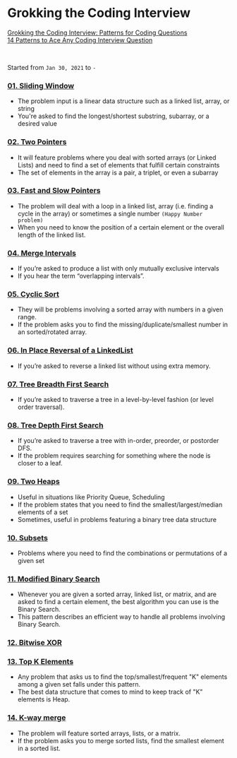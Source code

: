 # Grokking the Coding Interview

[Grokking the Coding Interview: Patterns for Coding Questions](https://www.educative.io/courses/grokking-the-coding-interview)  
[14 Patterns to Ace Any Coding Interview Question](https://hackernoon.com/14-patterns-to-ace-any-coding-interview-question-c5bb3357f6ed)  

<br/>

Started from `Jan 30, 2021` to `-`

### [01. Sliding Window](https://github.com/the-robot/coding-challenges/tree/master/leet-code/educative.io/01-sliding-window)
- The problem input is a linear data structure such as a linked list, array, or string
- You're asked to find the longest/shortest substring, subarray, or a desired value

### [02. Two Pointers](https://github.com/the-robot/coding-challenges/tree/master/leet-code/educative.io/02-two-pointers)
- It will feature problems where you deal with sorted arrays (or Linked Lists) and need to find a set of elements that fulfill certain constraints
- The set of elements in the array is a pair, a triplet, or even a subarray

### [03. Fast and Slow Pointers](https://github.com/the-robot/coding-challenges/tree/master/leet-code/educative.io/03-fast-and-slow-pointers)
- The problem will deal with a loop in a linked list, array (i.e. finding a cycle in the array) or sometimes a single number `(Happy Number problem)`
- When you need to know the position of a certain element or the overall length of the linked list.

### [04. Merge Intervals](https://github.com/the-robot/coding-challenges/tree/master/leet-code/educative.io/04-merge-intervals)
- If you’re asked to produce a list with only mutually exclusive intervals
- If you hear the term “overlapping intervals”.

### [05. Cyclic Sort](https://github.com/the-robot/coding-challenges/tree/master/leet-code/educative.io/05-cyclic-sort)
- They will be problems involving a sorted array with numbers in a given range.
- If the problem asks you to find the missing/duplicate/smallest number in an sorted/rotated array.

### [06. In Place Reversal of a LinkedList](https://github.com/the-robot/coding-challenges/tree/master/leet-code/educative.io/06-in-place-reversal-of-a-linkedlist)
- If you’re asked to reverse a linked list without using extra memory.

### [07. Tree Breadth First Search](https://github.com/the-robot/coding-challenges/tree/master/leet-code/educative.io/07-tree-breadth-first-search)
- If you’re asked to traverse a tree in a level-by-level fashion (or level order traversal).

### [08. Tree Depth First Search](https://github.com/the-robot/coding-challenges/tree/master/leet-code/educative.io/08-tree-depth-first-search)
- If you’re asked to traverse a tree with in-order, preorder, or postorder DFS.
- If the problem requires searching for something where the node is closer to a leaf.

### [09. Two Heaps](https://github.com/the-robot/coding-challenges/tree/master/leet-code/educative.io/09-two-heaps)
- Useful in situations like Priority Queue, Scheduling
- If the problem states that you need to find the smallest/largest/median elements of a set
- Sometimes, useful in problems featuring a binary tree data structure

### [10. Subsets](https://github.com/the-robot/coding-challenges/tree/master/leet-code/educative.io/10-subsets)
- Problems where you need to find the combinations or permutations of a given set

### [11. Modified Binary Search](https://github.com/the-robot/coding-challenges/tree/master/leet-code/educative.io/11-modified-binary-search)
- Whenever you are given a sorted array, linked list, or matrix, and are asked to find a certain element, the best algorithm you can use is the Binary Search.
- This pattern describes an efficient way to handle all problems involving Binary Search.

### [12. Bitwise XOR](https://github.com/the-robot/coding-challenges/tree/master/leet-code/educative.io/12-bitwise-xor)

### [13. Top K Elements](https://github.com/the-robot/coding-challenges/tree/master/leet-code/educative.io/13-top-k-elements)
- Any problem that asks us to find the top/smallest/frequent "K" elements among a given set falls under this pattern.
- The best data structure that comes to mind to keep track of "K" elements is Heap.  

### [14. K-way merge](https://github.com/the-robot/coding-challenges/tree/master/leet-code/educative.io/14-k-way-merge)
- The problem will feature sorted arrays, lists, or a matrix.
- If the problem asks you to merge sorted lists, find the smallest element in a sorted list.
